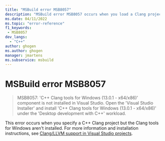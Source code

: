 ```yaml
---
title: "MSBuild error MSB8057"
description: "MSBuild error MSB8057 occurs when you load a Clang project but Clang tools aren't installed."
ms.date: 04/11/2022
ms.topic: "error-reference"
f1_keywords:
 - MSB8057
dev_langs:
  - "C++"
author: ghogen
ms.author: ghogen
manager: jmartens
ms.subservice: msbuild
---
```

# MSBuild error MSB8057

> MSB8057: 'C++ Clang tools for Windows (13.0.1 - x64/x86)' component is not installed in Visual Studio.  Open the 'Visual Studio Installer' and install 'C++ Clang tools for Windows (13.0.1 - x64/x86)' under the 'Desktop development with C++' workload.

This error occurs when you specify a C++ Clang project but the Clang tools for Windows aren't installed. For more information and installation instructions, see [Clang/LLVM support in Visual Studio projects](/cpp/build/clang-support-msbuild).
